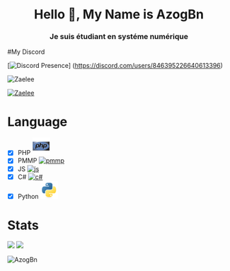 <h1 align="center">Hello 👋, My Name is AzogBn</h1>
<h3 align="center">Je suis étudiant en systéme numérique</h3>

#My Discord

[![Discord Presence](https://lanyard-profile-readme.vercel.app/api/846395226640613396 )]
(https://discord.com/users/846395226640613396)

<p align="left"> <img src="https://komarev.com/ghpvc/?username=Zaelee&label=Profile%20views&color=0e75b6&style=flat" alt="Zaelee" /> </p>

<p align="left"> <a href="https://github.com/ryo-ma/github-profile-trophy"><img src="https://github-profile-trophy.vercel.app/?username=Zaelee&theme=nord&no-bg=true&no-frame=true" alt="Zaelee" /></a> </p>

# Language

- [x] PHP <a href="https://www.php.net" target="_blank"> <img src="https://raw.githubusercontent.com/devicons/devicon/master/icons/php/php-original.svg" alt="php" width="40" height="40"/> </a>
- [x] PMMP <a href="https://pmmp.readthedocs.io/en/rtfd/index.html" target="_blank"> <img src="https://play-lh.googleusercontent.com/dXpfMIecC4SWh2bOnbvKXZwF6tgrPoorBTq2V3kkI_PK3U0V3FPFf4w6OM7zyxBY3FU" alt= "pmmp" width="40" height="40"/> </a>
- [x] JS <a href="https://developer.mozilla.org/fr/docs/Web/JavaScript" target="_blank"> <img src="https://upload.wikimedia.org/wikipedia/commons/thumb/9/99/Unofficial_JavaScript_logo_2.svg/197px-Unofficial_JavaScript_logo_2.svg.png" alt="js" width="40" height="40"/> </a>
- [x] C# <a href="https://docs.microsoft.com/fr-fr/dotnet/csharp" target="_blank"> <img src="https://upload.wikimedia.org/wikipedia/commons/thumb/0/0d/C_Sharp_wordmark.svg/1200px-C_Sharp_wordmark.svg.png" alt="c#" width="40" height="40"/> </a>
- [x] Python <a href="https://www.python.org" target="_blank"> <img src="https://raw.githubusercontent.com/devicons/devicon/master/icons/python/python-original.svg" alt="python" width="40" height="40"/> </a>

# Stats
![](https://github-readme-stats.vercel.app/api?username=Zaelee&show_icons=true&title_color=fff&icon_color=79ff97&text_color=9f9f9f&bg_color=151515&count_private=true)
![](https://github-readme-stats.vercel.app/api/top-langs?username=Zaelee&langs_count=4&count_private=true&theme=nord)
<p><img src="https://github-readme-streak-stats.herokuapp.com/?user=Zaelee&theme=nord&hide_border=true" alt="AzogBn" /></p>

